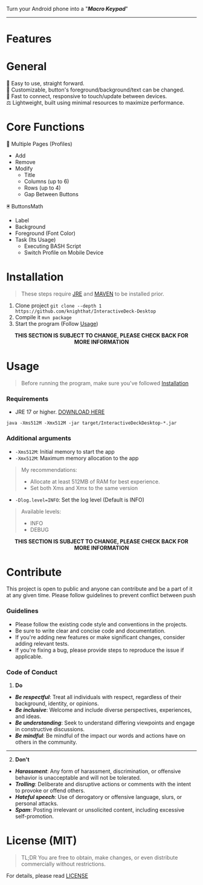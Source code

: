 Turn your Android phone into a "**_Macro Keypad_**"

---

# Features

# General

🎯 Easy to use, straight forward.<br>
🔲 Customizable, button's foreground/background/text can be changed.<br>
🚀 Fast to connect, responsive to touch/update between devices.<br>
⚖️ Lightweight, built using minimal resources to maximize performance.

# Core Functions

📑 Multiple Pages (Profiles)

- Add
- Remove
- Modify
    - Title
    - Columns (up to 6)
    - Rows (up to 4)
    - Gap Between Buttons

🖲️ ButtonsMath

- Label
- Background
- Foreground (Font Color)
- Task (Its Usage)
    - Executing BASH Script
    - Switch Profile on Mobile Device

# Installation

> These steps require [JRE](https://jdk.java.net/20/) and [MAVEN](https://maven.apache.org/download.cgi) to be installed
> prior.

1. Clone project `git clone --depth 1 https://github.com/knighthat/InteractiveDeck-Desktop`
2. Compile it `mvn package`
3. Start the program (Follow [Usage](#usage))

<p align="center"><b>THIS SECTION IS SUBJECT TO CHANGE, PLEASE CHECK BACK FOR MORE INFORMATION</b></p>

# Usage

> Before running the program, make sure you've followed [Installation](#installation)

### Requirements

- JRE 17 or higher. [DOWNLOAD HERE](https://jdk.java.net/)

`java -Xms512M -Xmx512M -jar target/InteractiveDeckDesktop-*.jar`

### Additional arguments

- `-Xms512M`: Initial memory to start the app
- `-Xmx512M`: Maximum memory allocation to the app

> My recommendations:
> - Allocate at least 512MB of RAM for best experience.
> - Set both Xms and Xmx to the same version

- `-Dlog.level=INFO`: Set the log level (Default is INFO)

> Available levels:
> - INFO
> - DEBUG

<p align="center"><b>THIS SECTION IS SUBJECT TO CHANGE, PLEASE CHECK BACK FOR MORE INFORMATION</b></p>

# Contribute

This project is open to public and anyone can contribute and be a part of it at any given time.
Please follow guidelines to prevent conflict between push

### Guidelines

* Please follow the existing code style and conventions in the projects.
* Be sure to write clear and concise code and documentation.
* If you're adding new features or make significant changes, consider adding relevant tests.
* If you're fixing a bug, please provide steps to reproduce the issue if applicable.

### Code of Conduct

1. **Do**

* **_Be respectful_**: Treat all individuals with respect, regardless of their background, identity, or opinions.
* **_Be inclusive_**: Welcome and include diverse perspectives, experiences, and ideas.
* **_Be understanding_**: Seek to understand differing viewpoints and engage in constructive discussions.
* **_Be mindful_**: Be mindful of the impact our words and actions have on others in the community.

---

2. **Don't**

* **_Harassment_**: Any form of harassment, discrimination, or offensive behavior is unacceptable and will not be
  tolerated.
* **_Trolling_**: Deliberate and disruptive actions or comments with the intent to provoke or offend others.
* **_Hateful speech_**: Use of derogatory or offensive language, slurs, or personal attacks.
* **_Spam_**: Posting irrelevant or unsolicited content, including excessive self-promotion.

# License (MIT)

> TL;DR You are free to obtain, make changes, or even distribute commercially without restrictions.

For details, please read [LICENSE](LICENSE.md)
